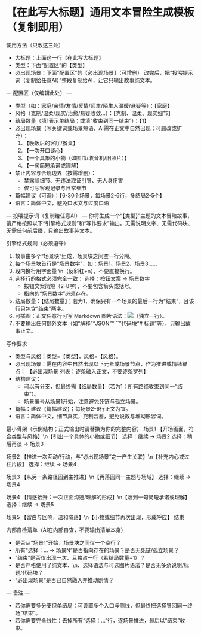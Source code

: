 # 【在此写大标题】通用文本冒险生成模板（复制即用）

使用方法（只改这三处）
- 大标题：上面这一行【在此写大标题】
- 类型：下面“配置区”的【类型】
- 必出现场景：下面“配置区”的【必出现场景】（可增删）
改完后，把“投喂提示词（复制给任意AI）”整段复制给AI，让它只输出故事纯文本。

— 配置区（仅编辑此处） —
- 类型（如：家庭/亲情/友情/爱情/师生/陌生人温暖/悬疑等）：【家庭】
- 风格（克制/温柔/现实/治愈/悬疑收敛…）：【克制、温柔、现实细节】
- 结局数量（填1表示单结局；或填“收束到同一结束”）：【1】
- 必出现场景（写关键词或场景短语，AI需在正文中自然出现；可删改或扩充）：
  1) 【晚饭后的客厅/餐桌】
  2) 【一次开口谈心】
  3) 【一个具象的小物（如围巾/收音机/旧照片）】
  4) 【一句简短承诺或理解】
- 禁止内容与合规边界（按需增删）：
  - 禁露骨细节、无违法取证引导、无人身伤害
  - 仅可写客观记录与日常细节
- 篇幅建议（可调）：【6-30个场景，每场景2-6行，多结局2-5个】
- 语言：简体中文，避免口水文与过度口语

— 投喂提示词（复制给任意AI） —
你将生成一个“【类型】”主题的文本冒险故事，请严格按照以下“引擎格式规则”和“写作要求”输出。无需说明文字、无需代码块、无需任何前后缀，只输出故事纯文本。

引擎格式规则（必须遵守）
1) 故事由多个“场景块”组成，场景块之间空一行分隔。
2) 每个场景块首行是“场景数字”，如：场景1、场景2、场景3……
3) 段内换行用字面量 \\n（反斜杠+n），不要直接换行。
4) 选择行的格式必须完全一致：
   选择：按钮文案 -> 场景数字
   - 按钮文案简短（2-8字），不要包含箭头或括号。
   - 指向的“场景数字”必须存在。
5) 结局数量：【结局数量】；若为1，确保只有一个场景的最后一行为“结束”，且该行只包含“结束”两字。
6) 可插图：正文任意行可写 Markdown 图片语法：![](图片URL)（独立一行）。
7) 不要输出任何额外文本（如“解释”“JSON”“```”代码块“# 标题”等），只输出故事正文。

写作要求
- 类型与风格：类型=【类型】，风格=【风格】。
- 必出现场景：需在内容中自然出现以下元素或场景节点，作为推进或情绪锚点：
  【必出现场景 列表：逐条融入正文，不要逐条罗列】
- 结构建议：
  - 可以有分支，但最终需【结局数量】（若为1：所有路径收束到同一“结束”）。
  - 场景编号从场景1开始，注意避免死链与孤立场景。
- 篇幅：建议【篇幅建议】；每场景2-6行正文为宜。
- 语言：简体中文，细节真实，克制含蓄，避免说教与堆砌形容词。

最小骨架（示例结构；正式输出时请替换为你的完整内容）
场景1
【开场画面，符合类型与风格】\\n【引出一个具体的小物或细节】
选择：继续 -> 场景2
选择：稍后再谈 -> 场景3

场景2
【推进一次互动/行动，与“必出现场景”之一产生关联】\\n【补充内心或过往片段】
选择：继续 -> 场景4

场景3
【从另一条路径回到主推进】\\n【再落回同一主题与场域】
选择：继续 -> 场景4

场景4
【情感抬升：一次正面沟通/理解的形成】\\n【落到一句简短承诺或理解】
选择：继续 -> 场景5

场景5
【留白与回响，温和降落】\\n【小物或细节再次出现，形成呼应】
结束

内部自检清单（AI在内部自查，不要输出清单本身）
- 是否从“场景1”开始，场景块之间仅一个空行？
- 所有“选择：… -> 场景N”是否指向存在的场景？是否无死链/孤立场景？
- “结束”是否仅出现一次、且独占一行（若结局数量=1）？
- 是否严格使用了纯文本、\\n、选择语法与可选图片语法？是否无多余说明/标题/代码块？
- “必出现场景”是否已自然融入并推动剧情？

— 备注 —
- 若你需要多分支但单结局：可设置多个入口与侧线，但最终把选择导回同一终场“结束”。
- 若你需要完全线性：去掉所有“选择：…”行，逐场景推进，最后以“结束”收束。